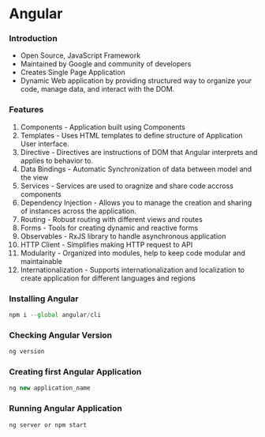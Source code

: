 # Angular

### Introduction

- Open Source, JavaScript Framework
- Maintained by Google and community of developers
- Creates Single Page Application
- Dynamic Web application by providing structured way to organize your code, manage data, and interact with the DOM.

### Features

1. Components - Application built using Components
2. Templates - Uses HTML templates to define structure of Application User interface.
3. Directive - Directives are instructions of DOM that Angular interprets and applies to behavior to.
4. Data Bindings - Automatic Synchronization of data between model and the view
5. Services - Services are used to oragnize and share code accross components
6. Dependency Injection - Allows you to manage the creation and sharing of instances across the application.
7. Routing - Robust routing with different views and routes
8. Forms - Tools for creating dynamic and reactive forms
9. Observables - RxJS library to handle asynchronous application
10. HTTP Client - Simplifies making HTTP request to API
11. Modularity - Organized into modules, help to keep code modular and maintainable
12. Internationalization - Supports internationalization and localization to create application for different languages and regions

### Installing Angular

```js
npm i --global angular/cli
```

### Checking Angular Version

```js
ng version
```

### Creating first Angular Application

```js
ng new application_name
```

### Running Angular Application

```js
ng server or npm start
```
